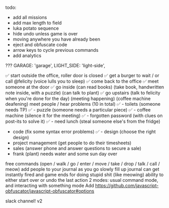 todo:
 - add all missions
 - add max length to field
 - luka potato sequence
 - hide undo unless game is over
 - moving anywhere you have already been
 - eject and obfuscate code
 - arrow keys to cycle previous commands
 - add analytics

  ??? GARAGE: 'garage',
  LIGHT_SIDE: 'light-side',

✅ start outside the office, roller door is closed
✅ get a burger to wait / or call @felicity (voice lulls you to sleep)
✅ come back to the office
✅ meet someone at the door
✅ go inside (can read books) (take book, handwritten note inside, with a puzzle) (can talk to plant)
✅ go upstairs (talk to felicity when you're done for the day) (meeting happening) (coffee machine deafening)
meet people / hear problems (10 in total)
 ✅ - toilets (someone needs TP)
 ✅ - puzzle (someone needs a particular piece)
 ✅ - coffee machine (silence it for the meeting)
 ✅ - forgotten password (with clues on post-its to solve it)
 ✅ - need lunch (steal someone else's from the fridge)
 - code (fix some syntax error problems)
 ✅ - design (choose the right design)
 - project management (get people to do their timesheets)
 - sales (answer phone and answer questions to secure a sale)
 - frank (plant) needs water and some sun
day over


free commands (open / walk / go / enter / move / take / drop / talk / call / meow)
add people to your journal as you go
slowly fill up journal
can get instantly fired and game ends for doing stupid shit (like meowing)
ability to either start over or undo the last action
2 modes: usual command mode, and interacting with something mode
Add https://github.com/javascript-obfuscator/javascript-obfuscator#options

slack channel! v2
